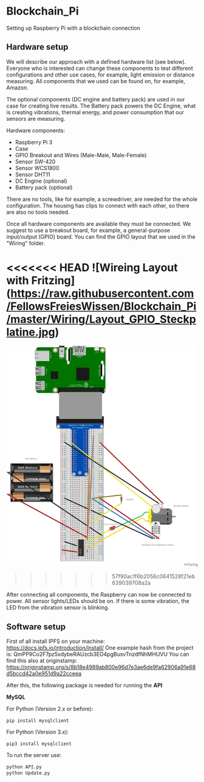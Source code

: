 # Blockchain_Pi

Setting up Raspberry Pi with a blockchain connection

## Hardware setup

We will describe our approach with a defined hardware list (see below). 
Everyone who is interested can change these components to test different configurations 
and other use cases, for example, light emission or distance measuring. 
All components that we used can be found on, for example, Amazon.

The optional components (DC engine and battery pack) are used in our case for creating live results.
The Battery pack powers the DC Engine, what is creating vibrations, thermal energy, 
and power consumption that our sensors are measuring.

Hardware components:
- Raspberry Pi 3
- Case
- GPIO Breakout and Wires (Male-Male, Male-Female)
- Sensor SW-420
- Sensor WCS1800
- Sensor DHT11
- DC Engine (optional)
- Battery pack (optional)

There are no tools, like for example, a screwdriver, are needed for the whole configuration. 
The housing has clips to connect with each other, so there are also no tools needed.

Once all hardware components are available they must be connected.
We suggest to use a breakout board, for example, a general-purpose input/output (GPIO) board. 
You can find the GPIO layout that we used in the "Wiring" folder.

<<<<<<< HEAD
![Wireing Layout with Fritzing]
(https://raw.githubusercontent.com/FellowsFreiesWissen/Blockchain_Pi/master/Wiring/Layout_GPIO_Steckplatine.jpg)
=======
![Wiring Layout with Fritzing](/Wiring/Layout_GPIO_Steckplatine.jpg)

>>>>>>> 57f90ac1f6b2056c0641528f21eb639039708a2a

After connecting all components, the Raspberry can now be connected to power. 
All sensor lights/LEDs should be on. 
If there is some vibration, the LED from the vibration sensor is blinking.


## Software setup
First of all install IPFS on your machine: https://docs.ipfs.io/introduction/install/ 
One example hash from the project is: QmPP9Co2F7pz5xdybeRAUzcb3ED4pgBusvTnzdfNhMHUVU
You can find this also at originstamp: https://originstamp.org/s/8b18e4989ab800e96d7e3ae6de9fa62906a91e68d5bccd42a0e951d9a22cceea

After this, the following package is needed for running the **API**

**MySQL**

For Python (Version 2.x or before):

```
pip install mysqlclient
```


For Python (Version 3.x):

```
pip3 install mysqlclient
```


To run the server use:

```
python API.py
python Update.py
```



